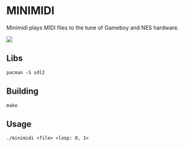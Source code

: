 # MINIMIDI

Minimidi plays MIDI files to the tune of Gameboy and NES hardware.

![](image/image.png)

## Libs

    pacman -S sdl2

## Building

    make

## Usage

    ./minimidi <file> <loop: 0, 1>
